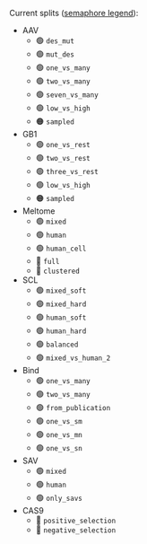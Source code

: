 Current splits ([semaphore legend](../README.md#split-semaphore)):

- AAV
  - 🟢 `des_mut`
  - 🟢 `mut_des`
  - 🟢 `one_vs_many`
  - 🟢 `two_vs_many`
  - 🟢 `seven_vs_many`
  - 🟢 `low_vs_high`
  - 🟠 `sampled`
- GB1
  - 🟢 `one_vs_rest`
  - 🟢 `two_vs_rest`
  - 🟢 `three_vs_rest`
  - 🟢 `low_vs_high`
  - 🟠 `sampled`
- Meltome
  - 🟢 `mixed`
  - 🟢 `human`
  - 🟢 `human_cell`
  - 🔴 `full`
  - 🔴 `clustered`
- SCL
  - 🟢 `mixed_soft`
  - 🟢 `mixed_hard`
  - 🟢 `human_soft`
  - 🟢 `human_hard`
  - 🟢 `balanced`
  - 🟢 `mixed_vs_human_2`
- Bind
  - 🟢 `one_vs_many`
  - 🟢 `two_vs_many`
  - 🟢 `from_publication`
  - 🟢 `one_vs_sm`
  - 🟢 `one_vs_mn`
  - 🟢 `one_vs_sn`
- SAV
  - 🟢 `mixed`
  - 🟢 `human`
  - 🟢 `only_savs`
- CAS9
  - 🔴 `positive_selection`
  - 🔴 `negative_selection`
